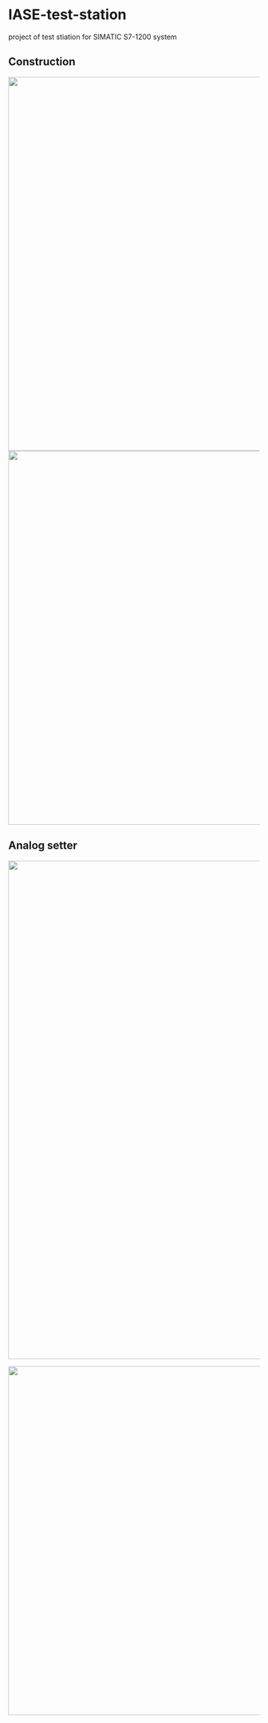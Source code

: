 # IASE-test-station
project of test stiation for SIMATIC S7-1200 system

## Construction

<p align="center">
  <img width="750" src="https://user-images.githubusercontent.com/96399051/188468933-159279c5-fdba-47a7-a779-aaad8ff547c1.png">
  <img width="750" src="https://user-images.githubusercontent.com/96399051/188469810-0b7bd558-cb68-4da9-8d04-355bc24022c9.png">
</p>



## Analog setter
<p align="center">
  <img width="1000" src="https://user-images.githubusercontent.com/96399051/188702939-c5b6e93f-04f8-4b82-9c0f-1e261e8db0b6.png">
</p>
<p align="center">
  <img width="700" src="https://user-images.githubusercontent.com/96399051/188469192-b07b9a15-e60d-4e0c-8963-60a718f3446a.png">
</p>

